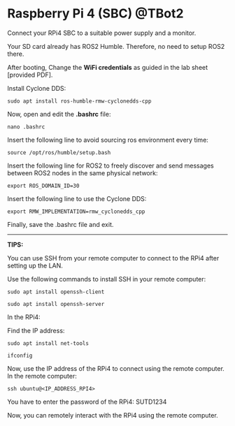 # Raspberry Pi 4 (SBC) @TBot2

Connect your RPi4 SBC to a suitable power supply and a monitor.

Your SD card already has ROS2 Humble. Therefore, no need to setup ROS2 there.

After booting, Change the **WiFi credentials** as guided in the lab sheet [provided PDF].

Install Cyclone DDS:
```
sudo apt install ros-humble-rmw-cyclonedds-cpp
```

Now, open and edit the **.bashrc** file:
```
nano .bashrc
```

Insert the following line to avoid sourcing ros environment every time:
```
source /opt/ros/humble/setup.bash
``` 

Insert the following line for ROS2 to freely discover and send messages between ROS2 nodes in the same physical network:
```
export ROS_DOMAIN_ID=30
``` 

Insert the following line to use the Cyclone DDS:

```
export RMW_IMPLEMENTATION=rmw_cyclonedds_cpp
```
Finally, save the .bashrc file and exit.

---
**TIPS:**

You can use SSH from your remote computer to connect to the RPi4 after setting up the LAN. 

Use the following commands to install SSH in your remote computer:
```
sudo apt install openssh-client
```
```
sudo apt install openssh-server
```
In the RPi4:

Find the IP address:
```
sudo apt install net-tools
```
```
ifconfig
```

Now, use the IP address of the RPi4 to connect using the remote computer. In the remote computer:
```
ssh ubuntu@<IP_ADDRESS_RPI4>
```
You have to enter the password of the RPi4: SUTD1234

Now, you can remotely interact with the RPi4 using the remote computer.

